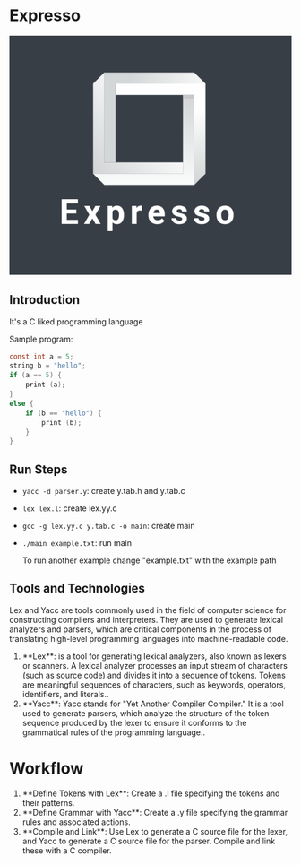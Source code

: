 # Expresso

![logo](assets/logo_1.png)

## Introduction

It's a C liked programming language

Sample program:

```c
const int a = 5;
string b = "hello";
if (a == 5) {
    print (a);
}
else {
    if (b == "hello") {
        print (b);
    }
}
```

## Run Steps

- `yacc -d parser.y`: create y.tab.h and y.tab.c
- `lex lex.l`: create lex.yy.c
- `gcc -g lex.yy.c y.tab.c -o main`: create main
- `./main example.txt`: run main

  To run another example change "example.txt" with the example path


## Tools and Technologies

Lex and Yacc are tools commonly used in the field of computer science for constructing compilers and interpreters. They are used to generate lexical analyzers and parsers, which are critical components in the process of translating high-level programming languages into machine-readable code.

<ol>
   <li>**Lex**:  is a tool for generating lexical analyzers, also known as lexers or scanners. A lexical analyzer processes an input stream of characters (such as source code) and divides it into a sequence of tokens. Tokens are meaningful sequences of characters, such as keywords, operators, identifiers, and literals..</li>
   <li>**Yacc**: Yacc stands for "Yet Another Compiler Compiler." It is a tool used to generate parsers, which analyze the structure of the token sequence produced by the lexer to ensure it conforms to the grammatical rules of the programming language..</li>
</ol>


# Workflow

<ol>
 <li>
     **Define Tokens with Lex**: Create a .l file specifying the tokens and their patterns.
 </li>   
<li>
     **Define Grammar with Yacc**: Create a .y file specifying the grammar rules and associated actions.
 </li> 
<li>
     **Compile and Link**: Use Lex to generate a C source file for the lexer, and Yacc to generate a C source file for the parser. Compile and link these with a C compiler.
 </li>
</ol>
